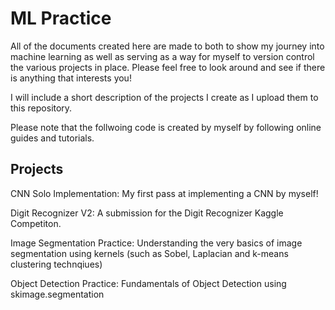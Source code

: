 # ML Practice

All of the documents created here are made to both to show my journey into machine learning as well as serving as a way for myself to version control the various projects in place. Please feel free to look around and see if there is anything that interests you! 

I will include a short description of the projects I create as I upload them to this repository. 

Please note that the follwoing code is created by myself by following online guides and tutorials. 

## Projects 

CNN Solo Implementation: My first pass at implementing a CNN by myself! 

Digit Recognizer V2: A submission for the Digit Recognizer Kaggle Competiton.

Image Segmentation Practice: Understanding the very basics of image segmentation using kernels (such as Sobel, Laplacian and k-means clustering technqiues)

Object Detection Practice: Fundamentals of Object Detection using skimage.segmentation 
